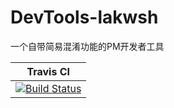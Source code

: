 # DevTools-lakwsh
一个自带简易混淆功能的PM开发者工具

|Travis CI |
| :---: |
|[![Build Status](https://travis-ci.org/lakwsh/DevTools-lakwsh.svg?branch=master)](https://travis-ci.org/lakwsh/DevTools-lakwsh)|
